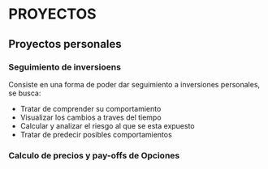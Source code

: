 # PROYECTOS

## Proyectos personales

### Seguimiento de inversioens
Consiste en una forma de poder dar seguimiento a inversiones personales, se busca:
- Tratar de comprender su comportamiento
- Visualizar los cambios a traves del tiempo
- Calcular y analizar el riesgo al que se esta expuesto
- Tratar de predecir posibles comportamientos

### Calculo de precios y pay-offs de Opciones
